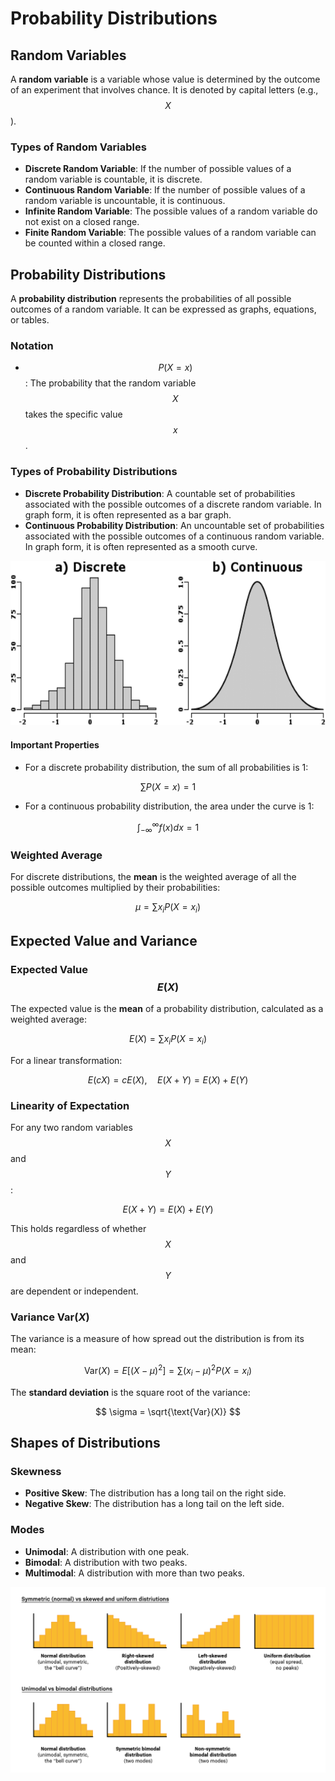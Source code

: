 # Probability Distributions

## Random Variables

A **random variable** is a variable whose value is determined by the outcome of an experiment that involves chance. It is denoted by capital letters (e.g., $$X$$).

### Types of Random Variables

- **Discrete Random Variable**: If the number of possible values of a random variable is countable, it is discrete.
- **Continuous Random Variable**: If the number of possible values of a random variable is uncountable, it is continuous.
- **Infinite Random Variable**: The possible values of a random variable do not exist on a closed range.
- **Finite Random Variable**: The possible values of a random variable can be counted within a closed range.

## Probability Distributions

A **probability distribution** represents the probabilities of all possible outcomes of a random variable. It can be expressed as graphs, equations, or tables.

### Notation

- $$P(X = x)$$: The probability that the random variable $$X$$ takes the specific value $$x$$.

### Types of Probability Distributions

- **Discrete Probability Distribution**: A countable set of probabilities associated with the possible outcomes of a discrete random variable. In graph form, it is often represented as a bar graph.
- **Continuous Probability Distribution**: An uncountable set of probabilities associated with the possible outcomes of a continuous random variable. In graph form, it is often represented as a smooth curve.

![discrete_cont](./assets/discrete_vs_continuous.png)

#### Important Properties

- For a discrete probability distribution, the sum of all probabilities is 1:

$$
\sum P(X = x) = 1
$$

- For a continuous probability distribution, the area under the curve is 1:

$$
\int_{-\infty}^{\infty} f(x) dx = 1
$$

### Weighted Average

For discrete distributions, the **mean** is the weighted average of all the possible outcomes multiplied by their probabilities:

$$
\mu = \sum x_i P(X = x_i)
$$

## Expected Value and Variance

### Expected Value $$E(X)$$

The expected value is the **mean** of a probability distribution, calculated as a weighted average:

$$
E(X) = \sum x_i P(X = x_i)
$$

For a linear transformation:

$$
E(cX) = cE(X), \quad E(X + Y) = E(X) + E(Y)
$$

### Linearity of Expectation

For any two random variables $$X$$ and $$Y$$:

$$
E(X + Y) = E(X) + E(Y)
$$

This holds regardless of whether $$X$$ and $$Y$$ are dependent or independent.

### Variance $\text{Var}(X)$

The variance is a measure of how spread out the distribution is from its mean:

$$
\text{Var}(X) = E\left[(X - \mu)^2\right] = \sum (x_i - \mu)^2 P(X = x_i)
$$

The **standard deviation** is the square root of the variance:

$$
\sigma = \sqrt{\text{Var}(X)}
$$

## Shapes of Distributions

### Skewness

- **Positive Skew**: The distribution has a long tail on the right side.
- **Negative Skew**: The distribution has a long tail on the left side.

### Modes

- **Unimodal**: A distribution with one peak.
- **Bimodal**: A distribution with two peaks.
- **Multimodal**: A distribution with more than two peaks.

![distributions](./assets/distributions.png)
